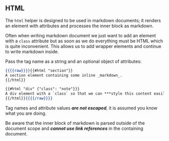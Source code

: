 ## HTML

The `html` helper is designed to be used in markdown documents; it renders an element with attributes and processes the inner block as markdown.

Often when writing markdown document we just want to add an element with a `class` attribute but as soon as we do everything must be HTML which is quite inconvenient. This allows us to add wrapper elements and continue to write markdown inside.

Pass the tag name as a string and an optional object of attributes:

```handlebars
{{{{raw}}}}{{#html "section"}}
A section element containing some inline _markdown_.
{{/html}}

{{#html "div" {"class": "note"}}}
A div element with a `class` so that we can ***style this content easily***.
{{/html}}{{{{/raw}}}}
```

Tag names and attribute values ***are not escaped***, it is assumed you know what you are doing.

Be aware that the inner block of markdown is parsed outside of the document scope and ***cannot use link references*** in the containing document.

